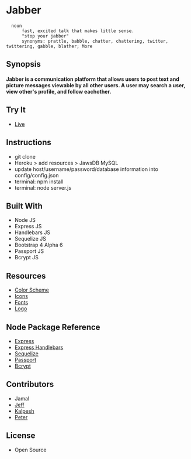 # Jabber
```
  noun  
      fast, excited talk that makes little sense.  
      "stop your jabber"    
      synonyms: prattle, babble, chatter, chattering, twitter, twittering, gabble, blather; More
```

## Synopsis

#### Jabber is a communication platform that allows users to post text and picture messages viewable by all other users. A user may search a user, view other's profile, and follow eachother.


## Try It

+ [Live](https://jabber-fjnw.herokuapp.com/)

## Instructions
+ git clone
+ Heroku > add resources > JawsDB MySQL
+ update host/username/password/database information into config/config.json
+ terminal:  npm install
+ terminal: node server.js

## Built With
+ Node JS
+ Express JS
+ Handlebars JS
+ Sequelize JS
+ Bootstrap 4 Alpha 6
+ Passport JS
+ Bcrypt JS

## Resources
+ [Color Scheme](https://coolors.co/1b998b-2d3047-fffd82-ff9b71-e84855)
+ [Icons](https://fontawesome.com/)
+ [Fonts](https://fonts.google.com/)
+ [Logo](https://logomakr.com/5t6B2i)

## Node Package Reference
+ [Express](https://www.npmjs.com/package/express)
+ [Express Handlebars](https://www.npmjs.com/package/express-handlebars)
+ [Sequelize](https://www.npmjs.com/package/sequelize)
+ [Passport](https://www.npmjs.com/package/passport)
+ [Bcrypt](https://www.npmjs.com/package/bcryptjs)

## Contributors
+ Jamal
+ [Jeff](https://github.com/JeffOstrom)
+ [Kalpesh](https://github.com/kalpesh-b-patel)
+ [Peter](https://github.com/ptpeck357)

## License
+ Open Source